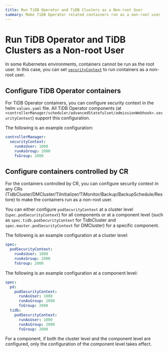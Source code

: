 ```yaml
---
title: Run TiDB Operator and TiDB Clusters as a Non-root User
summary: Make TiDB Operator related containers run as a non-root user
---
```


# Run TiDB Operator and TiDB Clusters as a Non-root User

In some Kubernetes environments, containers cannot be run as the root user. In this case, you can set [`securityContext`](https://kubernetes.io/docs/tasks/configure-pod-container/security-context/#set-the-security-context-for-a-pod) to run containers as a non-root user.

## Configure TiDB Operator containers

For TiDB Operator containers, you can configure security context in the helm `values.yaml` file. All TiDB Operator components (at `<controllerManager/scheduler/advancedStatefulset/admissionWebhook>.securityContext`) support this configuration.

The following is an example configuration:

```yaml
controllerManager:
  securityContext:
    runAsUser: 1000
    runAsGroup: 2000
    fsGroup: 2000
```

## Configure containers controlled by CR

For the containers controlled by CR, you can configure security context in any CRs (TidbCluster/DMCluster/TiInitializer/TiMonitor/Backup/BackupSchedule/Restore) to make the containers run as a non-root user.

You can either configure `podSecurityContext` at a cluster level (`spec.podSecurityContext`) for all components or at a component level (such as `spec.tidb.podSecurityContext` for TidbCluster and `spec.master.podSecurityContext` for DMCluster) for a specific component.

The following is an example configuration at a cluster level:

```yaml
spec:
  podSecurityContext:
    runAsUser: 1000
    runAsGroup: 2000
    fsGroup: 2000
```

The following is an example configuration at a component level:

```yaml
spec:
  pd:
    podSecurityContext:
      runAsUser: 1000
      runAsGroup: 2000
      fsGroup: 2000
  tidb:
    podSecurityContext:
      runAsUser: 1000
      runAsGroup: 2000
      fsGroup: 2000
```

For a component, if both the cluster level and the component level are configured, only the configuration of the component level takes effect.
